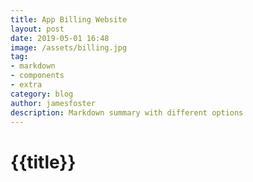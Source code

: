 ```yaml
---
title: App Billing Website
layout: post
date: 2019-05-01 16:48
image: /assets/billing.jpg
tag:
- markdown
- components
- extra
category: blog
author: jamesfoster
description: Markdown summary with different options
---
```

 <h1>{{title}}</h1>
